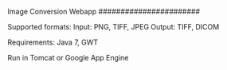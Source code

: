 Image Conversion Webapp
#######################

Supported formats:
Input: PNG, TIFF, JPEG
Output: TIFF, DICOM

Requirements: Java 7, GWT

Run in Tomcat or Google App Engine
